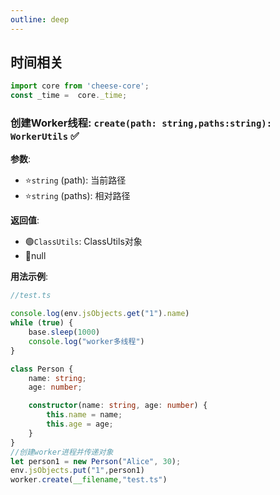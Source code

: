 ```yaml
---
outline: deep
---
```

## 时间相关
```typescript
import core from 'cheese-core';
const _time =  core._time;
```

### 创建Worker线程: `create(path: string,paths:string): WorkerUtils` :white_check_mark:

**参数**:

- :star:`string` (path): 当前路径
- :star:`string` (paths): 相对路径

**返回值**:

- :green_circle:`ClassUtils`: ClassUtils对象
- :red_circle:null

**用法示例**:

```typescript
//test.ts

console.log(env.jsObjects.get("1").name)
while (true) {
    base.sleep(1000)
    console.log("worker多线程")
}
```
```typescript
class Person {
    name: string;
    age: number;

    constructor(name: string, age: number) {
        this.name = name;
        this.age = age;
    }
}
//创建worker进程并传递对象
let person1 = new Person("Alice", 30);
env.jsObjects.put("1",person1)
worker.create(__filename,"test.ts")
```

